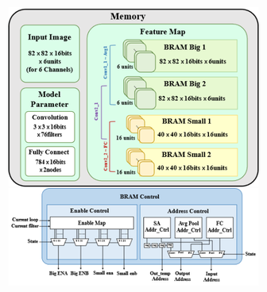 ![image](https://github.com/AI-Hardware-Acceleration-System/Human-on-Railway-Detection-Using-Real-time-Edge-Computing-Deep-Learning-Hardware-Acceleration-System/blob/main/CNN_Software/image/BRAM_Control_1.png)
![image](https://github.com/AI-Hardware-Acceleration-System/Human-on-Railway-Detection-Using-Real-time-Edge-Computing-Deep-Learning-Hardware-Acceleration-System/blob/main/CNN_Software/image/BRAM_Control_2.png)
